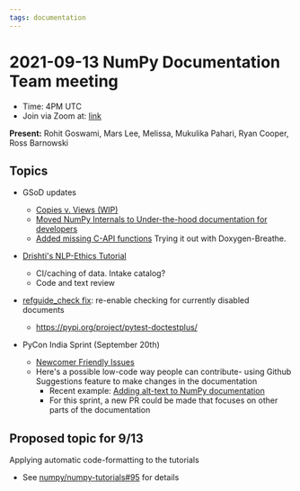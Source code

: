 ```yaml
---
tags: documentation
---
```


# 2021-09-13 NumPy Documentation Team meeting

- Time: 4PM UTC
- Join via Zoom at: [link](https://zoom.us/j/96219574921?pwd=VTRNeGwwOUlrYVNYSENpVVBRRjlkZz09)

**Present:** Rohit Goswami, Mars Lee, Melissa, Mukulika Pahari, Ryan Cooper, Ross Barnowski

## Topics

- GSoD updates
    - [Copies v. Views (WIP)](https://github.com/numpy/numpy/pull/19791)
    - [Moved NumPy Internals to Under-the-hood documentation for developers](https://github.com/numpy/numpy/pull/19865)
    - [Added missing C-API functions](https://github.com/numpy/numpy/pull/19844)
        Trying it out with Doxygen-Breathe. 

- [Drishti's NLP-Ethics Tutorial](https://github.com/numpy/numpy-tutorials/pull/105)
    - CI/caching of data. Intake catalog?
    - Code and text review

- [refguide_check fix](https://github.com/numpy/numpy/pull/17222): re-enable checking for currently disabled documents
    - https://pypi.org/project/pytest-doctestplus/

- PyCon India Sprint (September 20th)
    - [Newcomer Friendly Issues](https://hackmd.io/9pfJGVlVSVKKOQgCFsjqLQ)
    - Here's a possible low-code way people can contribute- using Github Suggestions feature to make changes in the documentation
        - Recent example: [Adding alt-text to NumPy documentation](https://github.com/melissawm/numpy/pull/27)
        - For this sprint, a new PR could be made that focuses on other parts of the documentation

## Proposed topic for 9/13
Applying automatic code-formatting to the tutorials
 - See [numpy/numpy-tutorials#95](https://github.com/numpy/numpy-tutorials/pull/95) for details
